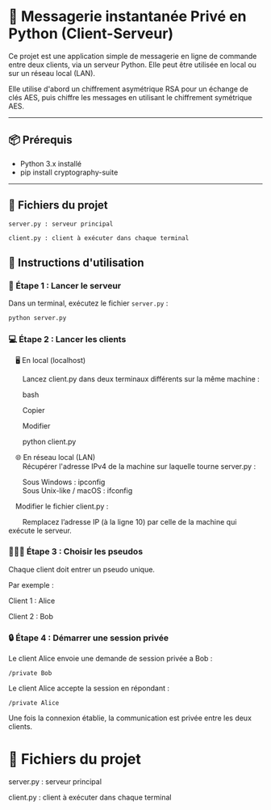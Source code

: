 # 💬 Messagerie instantanée Privé en Python (Client-Serveur)

Ce projet est une application simple de messagerie en ligne de commande entre deux clients, via un serveur Python. Elle peut être utilisée en local ou sur un réseau local (LAN).  

Elle utilise d'abord un chiffrement asymétrique RSA pour un échange de clés AES, puis chiffre les messages en utilisant le chiffrement symétrique AES.

---

## 📦 Prérequis

- Python 3.x installé
- pip install cryptography-suite

---
## 📁 Fichiers du projet
    server.py : serveur principal

    client.py : client à exécuter dans chaque terminal

## 🚀 Instructions d'utilisation

### 🧩 Étape 1 : Lancer le serveur

Dans un terminal, exécutez le fichier `server.py` :

```bash
python server.py 
```
### 💻 Étape 2 : Lancer les clients
&emsp;🖥️ En local (localhost)  

&emsp;&emsp;Lancez client.py dans deux terminaux différents sur la même machine :  

&emsp;&emsp;bash  

&emsp;&emsp;Copier  

&emsp;&emsp;Modifier  

&emsp;&emsp;python client.py    

&emsp;🌐 En réseau local (LAN)  
&emsp;&emsp;Récupérer l'adresse IPv4 de la machine sur laquelle tourne server.py :  

&emsp;&emsp;Sous Windows : ipconfig  
&emsp;&emsp;Sous Unix-like / macOS :  ifconfig 

&emsp;Modifier le fichier client.py :  

&emsp;&emsp;Remplacez l’adresse IP (à la ligne 10) par celle de la machine qui exécute le serveur.  

### 🧑‍🤝‍🧑 Étape 3 : Choisir les pseudos
Chaque client doit entrer un pseudo unique.

Par exemple :

Client 1 : Alice

Client 2 : Bob

### 🔒 Étape 4 : Démarrer une session privée
Le client Alice envoie une demande de session privée a Bob :

```/private Bob```  

Le client Alice accepte la session en répondant :

```/private Alice```  

Une fois la connexion établie, la communication est privée entre les deux clients.

# 📁 Fichiers du projet
server.py : serveur principal

client.py : client à exécuter dans chaque terminal

